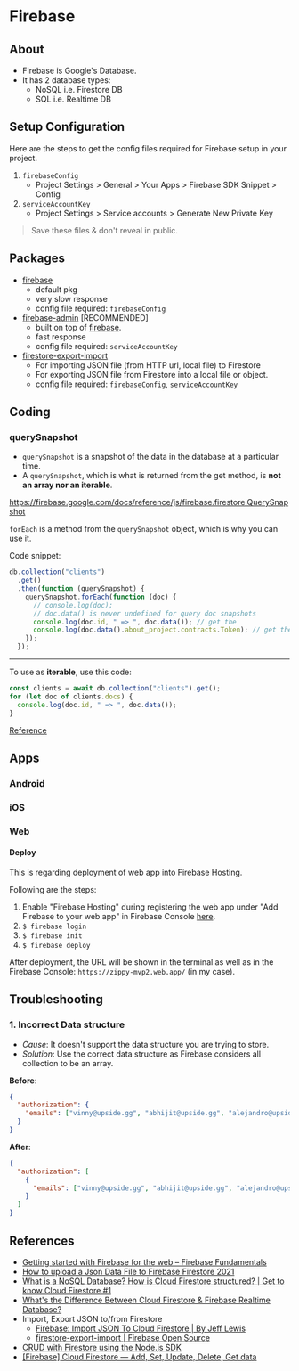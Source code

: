 # Firebase

## About

- Firebase is Google's Database.
- It has 2 database types:
  - NoSQL i.e. Firestore DB
  - SQL i.e. Realtime DB

## Setup Configuration

Here are the steps to get the config files required for Firebase setup in your project.

1. `firebaseConfig`
   - Project Settings > General > Your Apps > Firebase SDK Snippet > Config
2. `serviceAccountKey`
   - Project Settings > Service accounts > Generate New Private Key

> Save these files & don't reveal in public.

## Packages

- [firebase](https://www.npmjs.com/package/firebase)
  - default pkg
  - very slow response
  - config file required: `firebaseConfig`
- [firebase-admin](https://www.npmjs.com/package/firebase-admin) [RECOMMENDED]
  - built on top of [firebase](https://www.npmjs.com/package/firebase).
  - fast response
  - config file required: `serviceAccountKey`
- [firestore-export-import](https://www.npmjs.com/package/firestore-export-import)
  - For importing JSON file (from HTTP url, local file) to Firestore
  - For exporting JSON file from Firestore into a local file or object.
  - config file required: `firebaseConfig`, `serviceAccountKey`

## Coding

### querySnapshot

- `querySnapshot` is a snapshot of the data in the database at a particular time.
- A `querySnapshot`, which is what is returned from the get method, is **not an array nor an iterable**.

https://firebase.google.com/docs/reference/js/firebase.firestore.QuerySnapshot

`forEach` is a method from the `querySnapshot` object, which is why you can use it.

Code snippet:

```js
db.collection("clients")
  .get()
  .then(function (querySnapshot) {
    querySnapshot.forEach(function (doc) {
      // console.log(doc);
      // doc.data() is never undefined for query doc snapshots
      console.log(doc.id, " => ", doc.data()); // get the
      console.log(doc.data().about_project.contracts.Token); // get the 'Token' contract info
    });
  });
```

---

To use as **iterable**, use this code:

```js
const clients = await db.collection("clients").get();
for (let doc of clients.docs) {
  console.log(doc.id, " => ", doc.data());
}
```

[Reference](https://stackoverflow.com/questions/62454459/why-does-for-each-work-but-for-of-doesnt)

## Apps

### Android

### iOS

### Web

#### Deploy

This is regarding deployment of web app into Firebase Hosting.

Following are the steps:

1. Enable "Firebase Hosting" during registering the web app under "Add Firebase to your web app" in Firebase Console [here](https://console.firebase.google.com/project/zippy-mvp2/settings/general/web).
2. `$ firebase login`
3. `$ firebase init`
4. `$ firebase deploy`

After deployment, the URL will be shown in the terminal as well as in the Firebase Console: `https://zippy-mvp2.web.app/` (in my case).

## Troubleshooting

### 1. Incorrect Data structure

- _Cause_: It doesn't support the data structure you are trying to store.
- _Solution_: Use the correct data structure as Firebase considers all collection to be an array.

**Before**:

```json
{
  "authorization": {
    "emails": ["vinny@upside.gg", "abhijit@upside.gg", "alejandro@upside.gg"]
  }
}
```

**After**:

```json
{
  "authorization": [
    {
      "emails": ["vinny@upside.gg", "abhijit@upside.gg", "alejandro@upside.gg"]
    }
  ]
}
```

## References

- [Getting started with Firebase for the web – Firebase Fundamentals](https://www.youtube.com/watch?v=rQvOAnNvcNQ)
- [How to upload a Json Data File to Firebase Firestore 2021](https://www.youtube.com/watch?v=I11O0UVp8PQ)
- [What is a NoSQL Database? How is Cloud Firestore structured? | Get to know Cloud Firestore #1](https://www.youtube.com/watch?v=v_hR4K4auoQ)
- [What's the Difference Between Cloud Firestore & Firebase Realtime Database?](https://www.youtube.com/watch?v=KeIx-mArUck)
- Import, Export JSON to/from Firestore
  - [Firebase: Import JSON To Cloud Firestore | By Jeff Lewis](https://levelup.gitconnected.com/firebase-import-json-to-firestore-ed6a4adc2b57)
  - [firestore-export-import | Firebase Open Source](https://firebaseopensource.com/projects/dalenguyen/firestore-backup-restore/)
- [CRUD with Firestore using the Node.js SDK](https://dev.to/retool/crud-with-firestore-using-the-node-js-sdk-anp)
- [[Firebase] Cloud Firestore — Add, Set, Update, Delete, Get data](https://saveyourtime.medium.com/firebase-cloud-firestore-add-set-update-delete-get-data-6da566513b1b)
